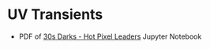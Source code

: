 # UV Transients

* PDF of [30s Darks - Hot Pixel Leaders](./analyses/30s_darks/30s_darks-hot_pixel_leaders.pdf?v=2024-06-14) Jupyter Notebook
